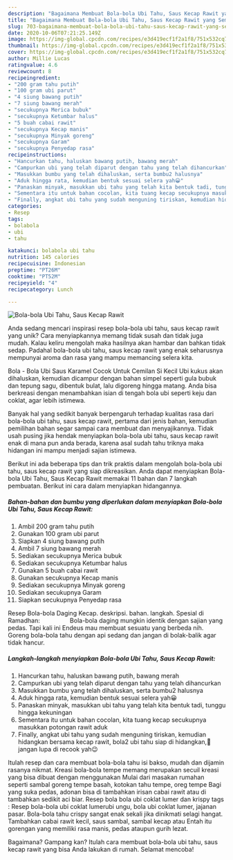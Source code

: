 ```yaml
---
description: "Bagaimana Membuat Bola-bola Ubi Tahu, Saus Kecap Rawit yang Sempurna"
title: "Bagaimana Membuat Bola-bola Ubi Tahu, Saus Kecap Rawit yang Sempurna"
slug: 703-bagaimana-membuat-bola-bola-ubi-tahu-saus-kecap-rawit-yang-sempurna
date: 2020-10-06T07:21:25.149Z
image: https://img-global.cpcdn.com/recipes/e3d419ecf1f2a1f8/751x532cq70/bola-bola-ubi-tahu-saus-kecap-rawit-foto-resep-utama.jpg
thumbnail: https://img-global.cpcdn.com/recipes/e3d419ecf1f2a1f8/751x532cq70/bola-bola-ubi-tahu-saus-kecap-rawit-foto-resep-utama.jpg
cover: https://img-global.cpcdn.com/recipes/e3d419ecf1f2a1f8/751x532cq70/bola-bola-ubi-tahu-saus-kecap-rawit-foto-resep-utama.jpg
author: Millie Lucas
ratingvalue: 4.6
reviewcount: 8
recipeingredient:
- "200 gram tahu putih"
- "100 gram ubi parut"
- "4 siung bawang putih"
- "7 siung bawang merah"
- "secukupnya Merica bubuk"
- "secukupnya Ketumbar halus"
- "5 buah cabai rawit"
- "secukupnya Kecap manis"
- "secukupnya Minyak goreng"
- "secukupnya Garam"
- "secukupnya Penyedap rasa"
recipeinstructions:
- "Hancurkan tahu, haluskan bawang putih, bawang merah"
- "Campurkan ubi yang telah diparut dengan tahu yang telah dihancurkan"
- "Masukkan bumbu yang telah dihaluskan, serta bumbu2 halusnya"
- "Aduk hingga rata, kemudian bentuk sesuai selera yah😀"
- "Panaskan minyak, masukkan ubi tahu yang telah kita bentuk tadi, tunggu hingga kekuningan"
- "Sementara itu untuk bahan cocolan, kita tuang kecap secukupnya masukkan potongan rawit aduk"
- "Finally, angkat ubi tahu yang sudah menguning tiriskan, kemudian hidangkan bersama kecap rawit, bola2 ubi tahu siap di hidangkan,🥰 jangan lupa di recook yah😉"
categories:
- Resep
tags:
- bolabola
- ubi
- tahu

katakunci: bolabola ubi tahu 
nutrition: 145 calories
recipecuisine: Indonesian
preptime: "PT26M"
cooktime: "PT52M"
recipeyield: "4"
recipecategory: Lunch

---
```



![Bola-bola Ubi Tahu, Saus Kecap Rawit](https://img-global.cpcdn.com/recipes/e3d419ecf1f2a1f8/751x532cq70/bola-bola-ubi-tahu-saus-kecap-rawit-foto-resep-utama.jpg)

Anda sedang mencari inspirasi resep bola-bola ubi tahu, saus kecap rawit yang unik? Cara menyiapkannya memang tidak susah dan tidak juga mudah. Kalau keliru mengolah maka hasilnya akan hambar dan bahkan tidak sedap. Padahal bola-bola ubi tahu, saus kecap rawit yang enak seharusnya mempunyai aroma dan rasa yang mampu memancing selera kita.

Bola - Bola Ubi Saus Karamel Cocok Untuk Cemilan Si Kecil Ubi kukus akan dihaluskan, kemudian dicampur dengan bahan simpel seperti gula bubuk dan tepung sagu, dibentuk bulat, lalu digoreng hingga matang. Anda bisa berkreasi dengan menambahkan isian di tengah bola ubi seperti keju dan coklat, agar lebih istimewa.

Banyak hal yang sedikit banyak berpengaruh terhadap kualitas rasa dari bola-bola ubi tahu, saus kecap rawit, pertama dari jenis bahan, kemudian pemilihan bahan segar sampai cara membuat dan menyajikannya. Tidak usah pusing jika hendak menyiapkan bola-bola ubi tahu, saus kecap rawit enak di mana pun anda berada, karena asal sudah tahu triknya maka hidangan ini mampu menjadi sajian istimewa.


Berikut ini ada beberapa tips dan trik praktis dalam mengolah bola-bola ubi tahu, saus kecap rawit yang siap dikreasikan. Anda dapat menyiapkan Bola-bola Ubi Tahu, Saus Kecap Rawit memakai 11 bahan dan 7 langkah pembuatan. Berikut ini cara dalam menyiapkan hidangannya.

<!--inarticleads1-->

##### Bahan-bahan dan bumbu yang diperlukan dalam menyiapkan Bola-bola Ubi Tahu, Saus Kecap Rawit:

1. Ambil 200 gram tahu putih
1. Gunakan 100 gram ubi parut
1. Siapkan 4 siung bawang putih
1. Ambil 7 siung bawang merah
1. Sediakan secukupnya Merica bubuk
1. Sediakan secukupnya Ketumbar halus
1. Gunakan 5 buah cabai rawit
1. Gunakan secukupnya Kecap manis
1. Sediakan secukupnya Minyak goreng
1. Sediakan secukupnya Garam
1. Siapkan secukupnya Penyedap rasa


Resep Bola-bola Daging Kecap. deskripsi. bahan. langkah. Spesial di Ramadhan: ⠀⠀⠀⠀⠀⠀ Bola-bola daging mungkin identik dengan sajian yang pedas. Tapi kali ini Endeus mau membuat sesuatu yang berbeda nih. Goreng bola-bola tahu dengan api sedang dan jangan di bolak-balik agar tidak hancur. 

<!--inarticleads2-->

##### Langkah-langkah menyiapkan Bola-bola Ubi Tahu, Saus Kecap Rawit:

1. Hancurkan tahu, haluskan bawang putih, bawang merah
1. Campurkan ubi yang telah diparut dengan tahu yang telah dihancurkan
1. Masukkan bumbu yang telah dihaluskan, serta bumbu2 halusnya
1. Aduk hingga rata, kemudian bentuk sesuai selera yah😀
1. Panaskan minyak, masukkan ubi tahu yang telah kita bentuk tadi, tunggu hingga kekuningan
1. Sementara itu untuk bahan cocolan, kita tuang kecap secukupnya masukkan potongan rawit aduk
1. Finally, angkat ubi tahu yang sudah menguning tiriskan, kemudian hidangkan bersama kecap rawit, bola2 ubi tahu siap di hidangkan,🥰 jangan lupa di recook yah😉


Itulah resep dan cara membuat bola-bola tahu isi bakso, mudah dan dijamin rasanya nikmat. Kreasi bola-bola tempe memang merupakan secuil kreasi yang bisa dibuat dengan menggunakan Mulai dari masakan rumahan seperti sambal goreng tempe basah, kotokan tahu tempe, oreg tempe Bagi yang suka pedas, adonan bisa di tambahkan irisan cabai rawit atau di tambahkan sedikit aci biar. Resep bola bola ubi coklat lumer dan krispy tags : Resep bola-bola ubi coklat lumerubi ungu, bola ubi coklat lumer, jajanan pasar. Bola-bola tahu crispy sangat enak sekali jika dinikmati selagi hangat. Tambahkan cabai rawit kecil, saus sambal, sambal kecap atau Entah itu gorengan yang memiliki rasa manis, pedas ataupun gurih lezat. 

Bagaimana? Gampang kan? Itulah cara membuat bola-bola ubi tahu, saus kecap rawit yang bisa Anda lakukan di rumah. Selamat mencoba!
